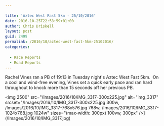 ```yaml
---

title: 'Aztec West Fast 5km - 25/10/2016'
date: 2016-10-25T22:58:59+01:00
author: Chris Driskell
layout: post
guid: 2499
permalink: /2016/10/aztec-west-fast-5km-25102016/
categories:

  - Race Reports
  - Road Reports
---
```

Rachel Vines ran a PB of 19:13 in Tuesday night's Aztec West Fast 5km.  On a cool and wind-free evening, Vines set a quick early pace and ran hard throughout to knock more than 15 seconds off her previous PB.

<img  2500" src="/Images/2016/10/IMG_3317-300x225.jpg" alt="img_3317"  srcset="/Images/2016/10/IMG_3317-300x225.jpg 300w, /Images/2016/10/IMG_3317-768x576.jpg 768w, /Images/2016/10/IMG_3317-1024x768.jpg 1024w" sizes="(max-width: 300px) 100vw, 300px" />](/Images/2016/10/IMG_3317.jpg)

&nbsp;